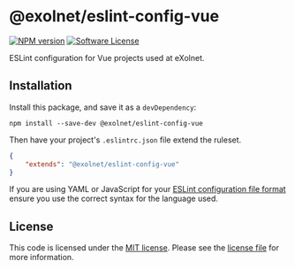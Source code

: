 # @exolnet/eslint-config-vue

[![NPM version](http://img.shields.io/npm/v/@exolnet/eslint-config-vue.svg)](https://www.npmjs.org/package/@exolnet/eslint-config-vue)
[![Software License](https://img.shields.io/badge/license-MIT-8469ad.svg?style=flat-square)](LICENSE.md)

ESLint configuration for Vue projects used at eXolnet.

## Installation

Install this package, and save it as a `devDependency`:

```
npm install --save-dev @exolnet/eslint-config-vue
```

Then have your project's `.eslintrc.json` file extend the ruleset.

```json
{
    "extends": "@exolnet/eslint-config-vue"
}
```

If you are using YAML or JavaScript for your [ESLint configuration file format](http://eslint.org/docs/user-guide/configuring#configuration-file-formats) ensure you use the correct syntax for the language used.

## License

This code is licensed under the [MIT license](http://choosealicense.com/licenses/mit/). 
Please see the [license file](LICENSE) for more information.
